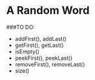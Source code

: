 # A Random Word

###TO DO:
* addFirst(), addLast()
* getFirst(), getLast()
* isEmpty()
* peekFirst(), peekLast()
* removeFirst(), removeLast()
* size()
